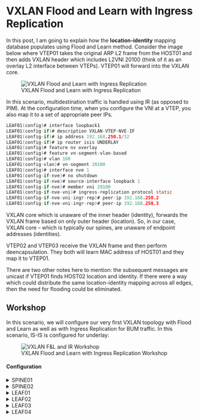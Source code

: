 # VXLAN Flood and Learn with Ingress Replication

In this post, I am going to explain how the **location-identity** mapping database populates using Flood and Learn method. Consider the image below where VTEP01 takes the original ARP L2 frame from the HOST01 and then adds VXLAN header which includes L2VNI 20100 (think of it as an overlay L2 interface between VTEPs). VTEP01 will forward into the VXLAN core.

<figure>
  <img src="https://user-images.githubusercontent.com/31813625/232261065-c59a1dbb-26d7-4e92-8766-6b72a9fd61a1.svg" alt="VXLAN Flood and Learn with Ingress Replication">
  <figcaption>VXLAN Flood and Learn with Ingress Replication</figcaption>
</figure>


In this scenario, multidestination traffic is handled using IR (as opposed to PIM). At the configuration time, when you configure the VNI at a VTEP, you also map it to a set of appropriate peer IPs.


```c
LEAF01(config)# interface loopback1
LEAF01(config-if)# description VXLAN-VTEP-NVE-IF
LEAF01(config-if)# ip address 192.168.250.1/32
LEAF01(config-if)# ip router isis UNDERLAY
LEAF01(config)# feature nv overlay
LEAF01(config)# feature vn-segment-vlan-based
LEAF01(config)# vlan 100
LEAF01(config-vlan)# vn-segment 20100
LEAF01(config)# interface nve 1
LEAF01(config-if-nve)# no shutdown
LEAF01(config-if-nve)# source-interface loopback 1
LEAF01(config-if-nve)# member vni 20100
LEAF01(config-if-nve-vni)# ingress-replication protocol static 
LEAF01(config-if-nve-vni-ingr-rep)# peer-ip 192.168.250.2
LEAF01(config-if-nve-vni-ingr-rep)# peer-ip 192.168.250.3
```

VXLAN core which is unaware of the inner header (identity), forwards the VXLAN frame based on only outer header (location). So, in our case, VXLAN core – which is typically our spines, are unaware of endpoint addresses (identities).

VTEP02 and VTEP03 receive the VXLAN frame and then perform deencapsulation. They both will learn MAC address of HOST01 and they map it to VTEP01.

There are two other notes here to mention: the subsequent messages are unicast if VTEP01 finds HOST02 location and identity. If there were a way which could distribute the same location-identity mapping across all edges, then the need for flooding could be eliminated.


## Workshop

In this scenario, we will configure our very first VXLAN topology with Flood and Learn as well as with Ingress Replication for BUM traffic. In this scenario, IS-IS is configured for underlay:

<figure>
  <img src="https://user-images.githubusercontent.com/31813625/232261114-774992f1-bed8-4042-b95a-5de440b84077.jpg" alt="VXLAN F&L and IR Workshop">
  <figcaption>VXLAN Flood and Learn with Ingress Replication Workshop</figcaption>
</figure>

#### Configuration

<details>
 
<summary>SPINE01</summary>

```elixir
hostname SPINE01
feature isis

interface Ethernet1/1-4
  mtu 9216
  description FABRIC
  medium p2p
  ip unnumbered loopback0
  ip router isis UNDERLAY
  no shutdown

interface loopback0
  description UNDERLAY
  ip address 192.168.0.1/32

router isis UNDERLAY
  net 49.0000.0000.0001.00
  is-type level-2
```
</details>

<details>

<summary>SPINE02</summary>

```elixir
hostname SPINE02
feature isis

interface Ethernet1/1-4
  mtu 9216
  description FABRIC
  medium p2p
  ip unnumbered loopback0
  ip router isis UNDERLAY
  no shutdown

interface loopback0
  description UNDERLAY
  ip address 192.168.0.2/32

router isis UNDERLAY
  net 49.0000.0000.0002.00
  is-type level-2
```

</details>

<details>

<summary>LEAF01</summary>
 

```elixir
feature isis
feature vn-segment-vlan-based
feature nv overlay

vlan 100,200
vlan 100
  vn-segment 20100
vlan 200
  vn-segment 20200

interface nve1
  no shutdown
  source-interface loopback1
  member vni 20100
    ingress-replication protocol static
      peer-ip 192.168.250.2
      peer-ip 192.168.250.3
      peer-ip 192.168.250.4
  member vni 20200
    ingress-replication protocol static
      peer-ip 192.168.250.2
      peer-ip 192.168.250.3
      peer-ip 192.168.250.4

interface Ethernet1/1-2
  mtu 9216
  description FABRIC
  no switchport
  medium p2p
  ip unnumbered loopback0
  ip router isis UNDERLAY
  no shutdown

interface Ethernet1/41
  switchport access vlan 100

interface loopback0
  description UNDERLAY
  ip address 192.168.1.1/32

interface loopback1
  description VXLAN-VTEP-NVE-IF
  ip address 192.168.250.1/32
  ip router isis UNDERLAY

router isis UNDERLAY
  net 49.0000.0000.1001.00
  is-type level-2
```

</details>

<details>

<summary>LEAF02</summary>

```elixir
feature isis
feature vn-segment-vlan-based
feature nv overlay

vlan 100,200
vlan 100
  vn-segment 20100
vlan 200
  vn-segment 20200

interface nve1
  no shutdown
  source-interface loopback1
  member vni 20100
    ingress-replication protocol static
      peer-ip 192.168.250.1
      peer-ip 192.168.250.3
      peer-ip 192.168.250.4
  member vni 20200
    ingress-replication protocol static
      peer-ip 192.168.250.1
      peer-ip 192.168.250.3
      peer-ip 192.168.250.4

interface Ethernet1/1-2
  mtu 9216
  description FABRIC
  no switchport
  medium p2p
  ip unnumbered loopback0
  ip router isis UNDERLAY
  no shutdown

interface Ethernet1/41
  switchport access vlan 100

interface loopback0
  description UNDERLAY
  ip address 192.168.1.2/32

interface loopback1
  description VXLAN-VTEP-NVE-IF
  ip address 192.168.250.2/32
  ip router isis UNDERLAY

router isis UNDERLAY
  net 49.0000.0000.1002.00
  is-type level-2
```

</details>

<details>

<summary>LEAF03</summary>

```elixir
feature isis
feature vn-segment-vlan-based
feature nv overlay

vlan 100,200
vlan 100
  vn-segment 20100
vlan 200
  vn-segment 20200

interface nve1
  no shutdown
  source-interface loopback1
  member vni 20100
    ingress-replication protocol static
      peer-ip 192.168.250.1
      peer-ip 192.168.250.2
      peer-ip 192.168.250.4
  member vni 20200
    ingress-replication protocol static
      peer-ip 192.168.250.1
      peer-ip 192.168.250.2
      peer-ip 192.168.250.4

interface Ethernet1/1-2
  mtu 9216
  description FABRIC
  no switchport
  medium p2p
  ip unnumbered loopback0
  ip router isis UNDERLAY
  no shutdown

interface Ethernet1/41
  switchport access vlan 200

interface loopback0
  description UNDERLAY
  ip address 192.168.1.3/32

interface loopback1
  description VXLAN-VTEP-NVE-IF
  ip address 192.168.250.3/32
  ip router isis UNDERLAY

router isis UNDERLAY
  net 49.0000.0000.1003.00
  is-type level-2
```
</details>

<details>

<summary>LEAF04</summary>

```elixir
feature isis
feature vn-segment-vlan-based
feature nv overlay

vlan 100,200
vlan 100
  vn-segment 20100
vlan 200
  vn-segment 20200

interface nve1
  no shutdown
  source-interface loopback1
  member vni 20100
    ingress-replication protocol static
      peer-ip 192.168.250.1
      peer-ip 192.168.250.2
      peer-ip 192.168.250.3
  member vni 20200
    ingress-replication protocol static
      peer-ip 192.168.250.1
      peer-ip 192.168.250.2
      peer-ip 192.168.250.3

interface Ethernet1/1-2
  mtu 9216
  description FABRIC
  no switchport
  medium p2p
  ip unnumbered loopback0
  ip router isis UNDERLAY
  no shutdown

interface Ethernet1/42
  switchport access vlan 200

interface loopback0
  description UNDERLAY
  ip address 192.168.1.4/32

interface loopback1
  description VXLAN-VTEP-NVE-IF
  ip address 192.168.250.4/32
  ip router isis UNDERLAY

router isis UNDERLAY
  net 49.0000.0000.1004.00
  is-type level-2
```
</details>